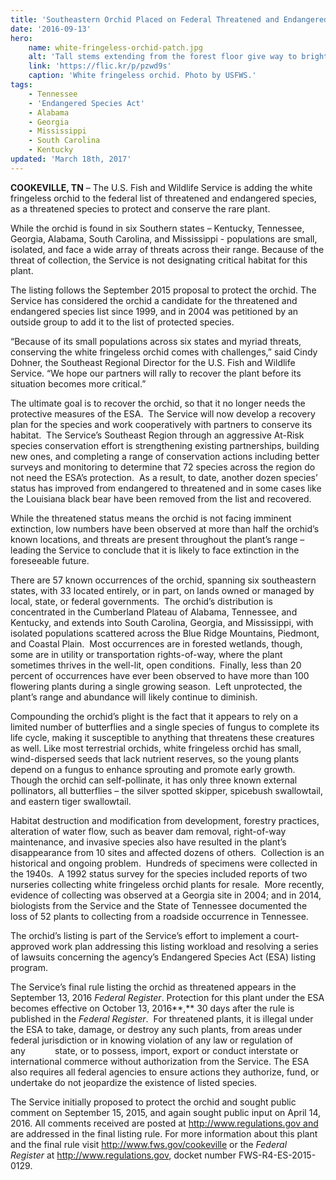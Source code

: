 ```yaml
---
title: 'Southeastern Orchid Placed on Federal Threatened and Endangered Species List'
date: '2016-09-13'
hero:
    name: white-fringeless-orchid-patch.jpg
    alt: 'Tall stems extending from the forest floor give way to bright white dangling flowers.'
    link: 'https://flic.kr/p/pzwd9s'
    caption: 'White fringeless orchid. Photo by USFWS.'
tags:
    - Tennessee
    - 'Endangered Species Act'
    - Alabama
    - Georgia
    - Mississippi
    - South Carolina
    - Kentucky
updated: 'March 18th, 2017'
---
```

**COOKEVILLE, TN** – The U.S. Fish and Wildlife Service is adding the white fringeless orchid to the federal list of threatened and endangered species, as a threatened species to protect and conserve the rare plant.

While the orchid is found in six Southern states – Kentucky, Tennessee, Georgia, Alabama, South Carolina, and Mississippi - populations are small, isolated, and face a wide array of threats across their range. Because of the threat of collection, the Service is not designating critical habitat for this plant.

The listing follows the September 2015 proposal to protect the orchid. The Service has considered the orchid a candidate for the threatened and endangered species list since 1999, and in 2004 was petitioned by an outside group to add it to the list of protected species.

“Because of its small populations across six states and myriad threats, conserving the white fringeless orchid comes with challenges,” said Cindy Dohner, the Southeast Regional Director for the U.S. Fish and Wildlife Service. “We hope our partners will rally to recover the plant before its situation becomes more critical.”

The ultimate goal is to recover the orchid, so that it no longer needs the protective measures of the ESA.  The Service will now develop a recovery plan for the species and work cooperatively with partners to conserve its habitat.  The Service’s Southeast Region through an aggressive At-Risk species conservation effort is strengthening existing partnerships, building new ones, and completing a range of conservation actions including better surveys and monitoring to determine that 72 species across the region do not need the ESA’s protection.  As a result, to date, another dozen species’ status has improved from endangered to threatened and in some cases like the Louisiana black bear have been removed from the list and recovered.  

While the threatened status means the orchid is not facing imminent extinction, low numbers have been observed at more than half the orchid’s known locations, and threats are present throughout the plant’s range – leading the Service to conclude that it is likely to face extinction in the foreseeable future.

There are 57 known occurrences of the orchid, spanning six southeastern states, with 33 located entirely, or in part, on lands owned or managed by local, state, or federal governments.  The orchid’s distribution is concentrated in the Cumberland Plateau of Alabama, Tennessee, and Kentucky, and extends into South Carolina, Georgia, and Mississippi, with isolated populations scattered across the Blue Ridge Mountains, Piedmont, and Coastal Plain.  Most occurrences are in forested wetlands, though, some are in utility or transportation rights-of-way, where the plant sometimes thrives in the well-lit, open conditions.  Finally, less than 20 percent of occurrences have ever been observed to have more than 100 flowering plants during a single growing season.  Left unprotected, the plant’s range and abundance will likely continue to diminish.

Compounding the orchid’s plight is the fact that it appears to rely on a limited number of butterflies and a single species of fungus to complete its life cycle, making it susceptible to anything that threatens these creatures as well. Like most terrestrial orchids, white fringeless orchid has small, wind-dispersed seeds that lack nutrient reserves, so the young plants depend on a fungus to enhance sprouting and promote early growth.  Though the orchid can self-pollinate, it has only three known external pollinators, all butterflies – the silver spotted skipper, spicebush swallowtail, and eastern tiger swallowtail.

Habitat destruction and modification from development, forestry practices, alteration of water flow, such as beaver dam removal, right-of-way maintenance, and invasive species also have resulted in the plant’s disappearance from 10 sites and affected dozens of others.  Collection is an historical and ongoing problem.  Hundreds of specimens were collected in the 1940s.  A 1992 status survey for the species included reports of two nurseries collecting white fringeless orchid plants for resale.  More recently, evidence of collecting was observed at a Georgia site in 2004; and in 2014, biologists from the Service and the State of Tennessee documented the loss of 52 plants to collecting from a roadside occurrence in Tennessee. 

The orchid’s listing is part of the Service’s effort to implement a court-approved work plan addressing this listing workload and resolving a series of lawsuits concerning the agency’s Endangered Species Act (ESA) listing program.

The Service’s final rule listing the orchid as threatened appears in the September 13, 2016 _Federal Register_. Protection for this plant under the ESA becomes effective on October 13, 2016**,** 30 days after the rule is published in the _Federal Register_.  For threatened plants, it is illegal under the ESA to take, damage, or destroy any such plants, from areas under federal jurisdiction or in knowing violation of any law or regulation of any            state, or to possess, import, export or conduct interstate or international commerce without authorization from the Service. The ESA also requires all federal agencies to ensure actions they authorize, fund, or undertake do not jeopardize the existence of listed species.

The Service initially proposed to protect the orchid and sought public comment on September 15, 2015, and again sought public input on April 14, 2016\. All comments received are posted at http://www.regulations.gov and are addressed in the final listing rule. For more information about this plant and the final rule visit http://www.fws.gov/cookeville or the _Federal Register_ at http://www.regulations.gov, docket number FWS-R4-ES-2015-0129.
